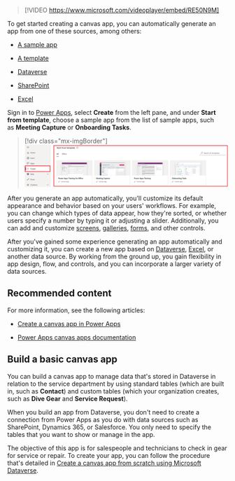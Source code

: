 > [!VIDEO https://www.microsoft.com/videoplayer/embed/RE50N9M]

To get started creating a canvas app, you can automatically generate an app from one of these sources, among others:

- [A sample app](/power-apps/maker/canvas-apps/open-and-run-a-sample-app/?azure-portal=true)

- [A template](/power-apps/maker/canvas-apps/get-started-test-drive/?azure-portal=true)

- [Dataverse](/power-apps/maker/canvas-apps/data-platform-create-app/?azure-portal=true)

- [SharePoint](/power-apps/maker/canvas-apps/app-from-sharepoint/?azure-portal=true)

- [Excel](/power-apps/maker/canvas-apps/get-started-create-from-data/?azure-portal=true)

Sign in to [Power Apps](https://make.powerapps.com/?azure-portal=true), select **Create** from the left pane, and under **Start from template**, choose a sample app from the list of sample apps, such as **Meeting Capture** or **Onboarding Tasks**.

> [!div class="mx-imgBorder"]
> [![Screenshot of the Create menu in Power Apps, showing the Start from template options.](../media/template.png)](../media/template.png#lightbox)

After you generate an app automatically, you'll customize its default appearance and behavior based on your users' workflows. For example, you can change which types of data appear, how they're sorted, or whether users specify a number by typing it or adjusting a slider. Additionally, you can add and customize [screens](/power-apps/maker/canvas-apps/add-screen-context-variables/?azure-portal=true), [galleries](/power-apps/maker/canvas-apps/customize-layout-sharepoint/?azure-portal=true), [forms](/power-apps/maker/canvas-apps/customize-forms-sharepoint/?azure-portal=true), and other controls.

After you've gained some experience generating an app automatically and customizing it, you can create a new app based on [Dataverse](/power-apps/maker/canvas-apps/data-platform-create-app-scratch/?azure-portal=true), [Excel](/power-apps/maker/canvas-apps/get-started-create-from-blank/?azure-portal=true), or another data source. By working from the ground up, you gain flexibility in app design, flow, and controls, and you can incorporate a larger variety of data sources.

## Recommended content

For more information, see the following articles:

- [Create a canvas app in Power Apps](/training/paths/create-powerapps/?azure-portal=true)

- [Power Apps canvas apps documentation](/power-apps/maker/canvas-apps/?azure-portal=true)

## Build a basic canvas app

You can build a canvas app to manage data that's stored in Dataverse in relation to the service department by using standard tables (which are built in, such as **Contact**) and custom tables (which your organization creates, such as **Dive Gear** and **Service Request**).

When you build an app from Dataverse, you don't need to create a connection from Power Apps as you do with data sources such as SharePoint, Dynamics 365, or Salesforce. You only need to specify the tables that you want to show or manage in the app.

The objective of this app is for salespeople and technicians to check in gear for service or repair. To create your app, you can follow the procedure that's detailed in [Create a canvas app from scratch using Microsoft Dataverse](/power-apps/maker/canvas-apps/data-platform-create-app-scratch/?azure-portal=true).
